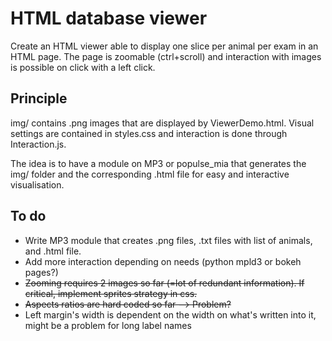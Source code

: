 # HTML database viewer

Create an HTML viewer able to display one slice per animal 
per exam in an HTML page. The page is zoomable (ctrl+scroll) and interaction with images is possible on click with a left click.

## Principle

img/ contains .png images that are displayed by ViewerDemo.html. Visual settings are contained in styles.css and interaction is done through Interaction.js.

The idea is to have a module on MP3 or populse_mia that generates the img/ folder and the corresponding .html file for easy and interactive visualisation.

## To do
* Write MP3 module that creates .png files, .txt files with list of animals, and .html file.
* Add more interaction depending on needs (python mpld3 or bokeh pages?)
* ~~Zooming requires 2 images so far (=lot of redundant information). If critical, implement sprites strategy in css.~~
* ~~Aspects ratios are hard coded so far --> Problem?~~
* Left margin's width is dependent on the width on what's written into it, might be a problem for long label names
